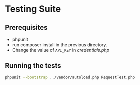 # Testing Suite

## Prerequisites
* phpunit
* run composer install in the previous directory.
* Change the value of `API_KEY` in *credentials.php*

## Running the tests
```bash
phpunit --bootstrap ../vendor/autoload.php RequestTest.php
```




